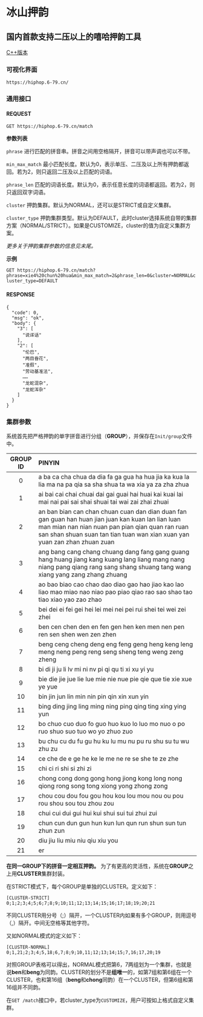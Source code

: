 # 冰山押韵
## 国内首款支持二压以上的嘻哈押韵工具

[C++版本](https://github.com/lqj679ssn/StrongIceLib)

### 可视化界面
```https://hiphop.6-79.cn/```

### 通用接口
#### REQUEST
```GET https://hiphop.6-79.cn/match```

**参数列表**

```phrase``` 进行匹配的拼音串。拼音之间用空格隔开，拼音可以带声调也可以不带。

```min_max_match``` 最小匹配长度。默认为0，表示单压、二压及以上所有押韵都返回。若为2，则只返回二压及以上匹配的词语。

```phrase_len``` 匹配的词语长度。默认为0，表示任意长度的词语都返回。若为2，则只返回双字词语。

```cluster``` 押韵集群。默认为NORMAL，还可以是STRICT或自定义集群。

```cluster_type``` 押韵集群类型。默认为DEFAULT，此时cluster选择系统自带的集群方案（NORMAL/STRICT）。如果是CUSTOMIZE，cluster的值为自定义集群方案。

*更多关于押韵集群参数的信息见末尾。*

**示例**

```GET https://hiphop.6-79.cn/match?phrase=xie4%20chun%20hua&min_max_match=2&phrase_len=0&cluster=NORMAL&cluster_type=DEFAULT```

#### RESPONSE
```
{
  "code": 0,
  "msg": "ok",
  "body": {
    "3": [
      "说诨话"
    ],
    "2": [
      "伦巴",
      "两目昏花",
      "准假",
      "劳动基准法",
      ……
      "龙蛇混杂",
      "龙蛇浑杂"
    ]
  }
}
```

### 集群参数
系统首先把严格押韵的单字拼音进行分组（**GROUP**），并保存在```Init/group```文件中。

|GROUP ID | PINYIN
|:-------:|:-----------------------------------------------------------------------------------------------------------
|0        |a ba ca cha chua da dia fa ga gua ha hua jia ka kua la lia ma na pa qia sa sha shua ta wa xia ya za zha zhua
|1        |ai bai cai chai chuai dai gai guai hai huai kai kuai lai mai nai pai sai shai shuai tai wai zai zhai zhuai
|2        |an ban bian can chan chuan cuan dan dian duan fan gan guan han huan jian juan kan kuan lan lian luan man mian nan nian nuan pan pian qian quan ran ruan san shan shuan suan tan tian tuan wan xian xuan yan yuan zan zhan zhuan zuan
|3        |ang bang cang chang chuang dang fang gang guang hang huang jiang kang kuang lang liang mang nang niang pang qiang rang sang shang shuang tang wang xiang yang zang zhang zhuang
|4        |ao bao biao cao chao dao diao gao hao jiao kao lao liao mao miao nao niao pao piao qiao rao sao shao tao tiao xiao yao zao zhao
|5        |bei dei ei fei gei hei lei mei nei pei rui shei tei wei zei zhei
|6        |ben cen chen den en fen gen hen ken men nen pen ren sen shen wen zen zhen
|7        |beng ceng cheng deng eng feng geng heng keng leng meng neng peng reng seng sheng teng weng zeng zheng
|8        |bi di ji ju li lv mi ni nv pi qi qu ti xi xu yi yu
|9        |bie die jie jue lie lue mie nie nue pie qie que tie xie xue ye yue
|10       |bin jin jun lin min nin pin qin xin xun yin
|11       |bing ding jing ling ming ning ping qing ting xing ying yun
|12       |bo chuo cuo duo fo guo huo kuo lo luo mo nuo o po ruo shuo suo tuo wo yo zhuo zuo
|13       |bu chu cu du fu gu hu ku lu mu nu pu ru shu su tu wu zhu zu
|14       |ce che de e ge he ke le me ne re se she te ze zhe
|15       |chi ci ri shi si zhi zi
|16       |chong cong dong gong hong jiong kong long nong qiong rong song tong xiong yong zhong zong
|17       |chou cou dou fou gou hou kou lou mou nou ou pou rou shou sou tou zhou zou
|18       |chui cui dui gui hui kui shui sui tui zhui zui
|19       |chun cun dun gun hun kun lun qun run shun sun tun zhun zun
|20       |diu jiu liu miu niu qiu xiu you
|21       |er

**在同一GROUP下的拼音一定相互押韵。**
为了有更高的灵活性，系统在**GROUP**之上用**CLUSTER**集群封装。

在STRICT模式下，每个GROUP是单独的CLUSTER。定义如下：

```
[CLUSTER-STRICT]
0;1;2;3;4;5;6;7;8;9;10;11;12;13;14;15;16;17;18;19;20;21
```

不同CLUSTER用分号（;）隔开，一个CLUSTER内如果有多个GROUP，则用逗号（,）隔开。中间无空格等其他字符。

又如NORMAL模式的定义如下：

```
[CLUSTER-NORMAL]
0;1,21;2;3;4;5,18;6,7;8;9;10,11;12;13;14;15;7,16;17,20;19
```

对照GROUP表格可以得出，NORMAL模式把第6，7两组划为一个集群，也就是说**ben**和**beng**为同韵。CLUSTER的划分不是**组唯一**的，如第7组和第6组在一个CLUSTER，也和第16组（**beng**和**chong**同韵）在一个CLUSTER，但第6组和第16组并不同韵。

在```GET /match```接口中，若cluster_type为```CUSTOMIZE```，用户可按如上格式自定义集群。